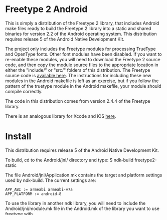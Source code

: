 # Freetype 2 Android

This is simply a distribution of the Freetype 2 library, that includes Android make files ready to build the Freetype 2 library into a static and shared binaries for version 2.2 of the Android operating system.  This distribution requires release 5 of the Android Native Development Kit.

The project only includes the Freetype modules for processing TrueType and OpenType fonts.  Other font modules have been disabled.  If you want to re-enable these modules, you will need to download the Freetype 2 source code, and then copy the module source files to the appropriate location in either the "include/" or "src/" folders of this distribution.  The Freetype source code is [available here](http://download.savannah.gnu.org/releases/freetype/).  The instructions for including these new modules in the Android makefile is left as an exercise, but if you follow the pattern of the truetype module in the Android makefile, your module should compile correctly.

The code in this distribution comes from version 2.4.4 of the Freetype library.   

There is an analogous library for Xcode and iOS [here](https://github.com/cdave1/freetype2-ios).


# Install

This distribution requires release 5 of the Android Native Development Kit.

To build, cd to the Android/jni/ directory and type:
$ ndk-build freetype2-static


The file Android/jni/Application.mk contains the target and platform settings used by ndk-build.  The current settings are:

    APP_ABI := armeabi armeabi-v7a
    APP_PLATFORM := android-8

To use the library in another ndk library, you will need to include the Android/jni/module.mk file in the Android.mk of the library you want to use freetype with.


# License

This code is distributed under the terms of the [Freetype License](http://www.freetype.org/FTL.TXT).  The Freetype License is also included in this distribution.  If you are going to use code in this project, please make sure you follow the instructions in the Freetype License.